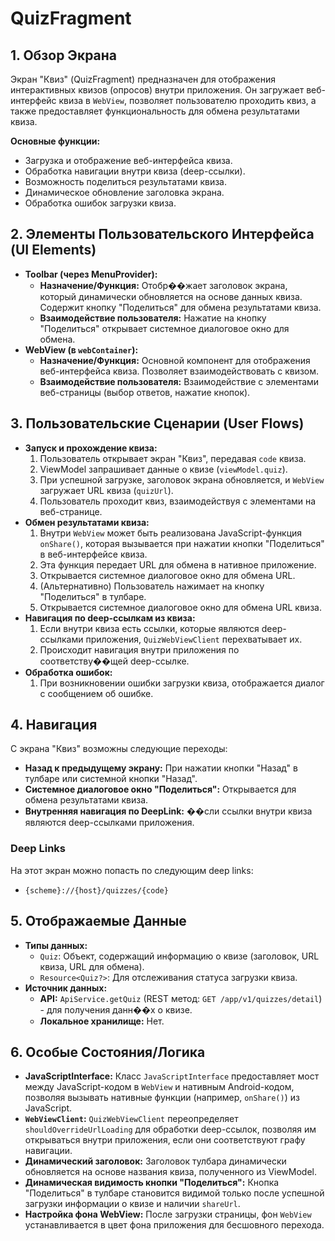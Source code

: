 # QuizFragment

## 1. Обзор Экрана

Экран "Квиз" (QuizFragment) предназначен для отображения интерактивных квизов (опросов) внутри приложения. Он загружает веб-интерфейс квиза в `WebView`, позволяет пользователю проходить квиз, а также предоставляет функциональность для обмена результатами квиза.

**Основные функции:**
*   Загрузка и отображение веб-интерфейса квиза.
*   Обработка навигации внутри квиза (deep-ссылки).
*   Возможность поделиться результатами квиза.
*   Динамическое обновление заголовка экрана.
*   Обработка ошибок загрузки квиза.

## 2. Элементы Пользовательского Интерфейса (UI Elements)

*   **Toolbar (через MenuProvider):**
    *   **Назначение/Функция:** Отобр��жает заголовок экрана, который динамически обновляется на основе данных квиза. Содержит кнопку "Поделиться" для обмена результатами квиза.
    *   **Взаимодействие пользователя:** Нажатие на кнопку "Поделиться" открывает системное диалоговое окно для обмена.
*   **WebView (в `webContainer`):**
    *   **Назначение/Функция:** Основной компонент для отображения веб-интерфейса квиза. Позволяет взаимодействовать с квизом.
    *   **Взаимодействие пользователя:** Взаимодействие с элементами веб-страницы (выбор ответов, нажатие кнопок).

## 3. Пользовательские Сценарии (User Flows)

*   **Запуск и прохождение квиза:**
    1.  Пользователь открывает экран "Квиз", передавая `code` квиза.
    2.  ViewModel запрашивает данные о квизе (`viewModel.quiz`).
    3.  При успешной загрузке, заголовок экрана обновляется, и `WebView` загружает URL квиза (`quizUrl`).
    4.  Пользователь проходит квиз, взаимодействуя с элементами на веб-странице.
*   **Обмен результатами квиза:**
    1.  Внутри `WebView` может быть реализована JavaScript-функция `onShare()`, которая вызывается при нажатии кнопки "Поделиться" в веб-интерфейсе квиза.
    2.  Эта функция передает URL для обмена в нативное приложение.
    3.  Открывается системное диалоговое окно для обмена URL.
    4.  (Альтернативно) Пользователь нажимает на кнопку "Поделиться" в тулбаре.
    5.  Открывается системное диалоговое окно для обмена URL квиза.
*   **Навигация по deep-ссылкам из квиза:**
    1.  Если внутри квиза есть ссылки, которые являются deep-ссылками приложения, `QuizWebViewClient` перехватывает их.
    2.  Происходит навигация внутри приложения по соответству��щей deep-ссылке.
*   **Обработка ошибок:**
    1.  При возникновении ошибки загрузки квиза, отображается диалог с сообщением об ошибке.

## 4. Навигация

С экрана "Квиз" возможны следующие переходы:

*   **Назад к предыдущему экрану:** При нажатии кнопки "Назад" в тулбаре или системной кнопки "Назад".
*   **Системное диалоговое окно "Поделиться":** Открывается для обмена результатами квиза.
*   **Внутренняя навигация по DeepLink:** ��сли ссылки внутри квиза являются deep-ссылками приложения.

### Deep Links

На этот экран можно попасть по следующим deep links:

*   `{scheme}://{host}/quizzes/{code}`

## 5. Отображаемые Данные

*   **Типы данных:**
    *   `Quiz`: Объект, содержащий информацию о квизе (заголовок, URL квиза, URL для обмена).
    *   `Resource<Quiz?>`: Для отслеживания статуса загрузки квиза.
*   **Источник данных:**
    *   **API:** `ApiService.getQuiz` (REST метод: `GET /app/v1/quizzes/detail`) - для получения данн��х о квизе.
    *   **Локальное хранилище:** Нет.

## 6. Особые Состояния/Логика

*   **JavaScriptInterface:** Класс `JavaScriptInterface` предоставляет мост между JavaScript-кодом в `WebView` и нативным Android-кодом, позволяя вызывать нативные функции (например, `onShare()`) из JavaScript.
*   **`WebViewClient`:** `QuizWebViewClient` переопределяет `shouldOverrideUrlLoading` для обработки deep-ссылок, позволяя им открываться внутри приложения, если они соответствуют графу навигации.
*   **Динамический заголовок:** Заголовок тулбара динамически обновляется на основе названия квиза, полученного из ViewModel.
*   **Динамическая видимость кнопки "Поделиться":** Кнопка "Поделиться" в тулбаре становится видимой только после успешной загрузки информации о квизе и наличии `shareUrl`.
*   **Настройка фона WebView:** После загрузки страницы, фон `WebView` устанавливается в цвет фона приложения для бесшовного перехода.